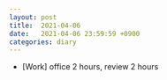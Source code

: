 ```yaml
---
layout: post
title:  2021-04-06
date:   2021-04-06 23:59:59 +0900
categories: diary
---
```


- [Work] office 2 hours, review 2 hours
